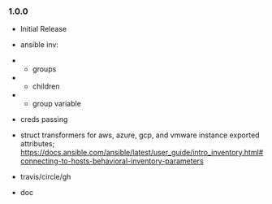 ### 1.0.0
- Initial Release

- ansible inv:
- - groups
- - children
- - group variable
- creds passing
- struct transformers for aws, azure, gcp, and vmware instance exported attributes; https://docs.ansible.com/ansible/latest/user_guide/intro_inventory.html#connecting-to-hosts-behavioral-inventory-parameters
- travis/circle/gh
- doc
